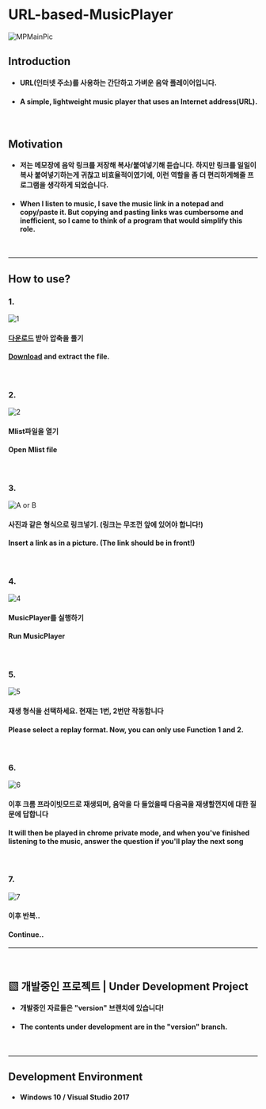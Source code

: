 # URL-based-MusicPlayer

![MPMainPic](https://user-images.githubusercontent.com/50266731/68986830-df0bcb80-0866-11ea-83a7-711d1d74aede.PNG)

## Introduction

- #### URL(인터넷 주소)를 사용하는 간단하고 가벼운 음악 플레이어입니다.
- #### A simple, lightweight music player that uses an Internet address(URL).

<br/>

## Motivation

- #### 저는 메모장에 음악 링크를 저장해 복사/붙여넣기해 듣습니다. 하지만 링크를 일일이 복사 붙여넣기하는게 귀찮고 비효율적이였기에, 이런 역할을 좀 더 편리하게해줄 프로그램을 생각하게 되었습니다.
- #### When I listen to music, I save the music link in a notepad and copy/paste it. But copying and pasting links was cumbersome and inefficient, so I came to think of a program that would simplify this role.

<br/>

---------

## How to use?

### 1.
![1](https://user-images.githubusercontent.com/50266731/66263846-8a6f3c80-e834-11e9-9b96-f6606203160f.PNG)
#### [다운로드](https://github.com/VDoring/URL-based-MusicPlayer/releases) 받아 압축을 풀기
#### [Download](https://github.com/VDoring/URL-based-MusicPlayer/releases) and extract the file.

<br/>

### 2.
![2](https://user-images.githubusercontent.com/50266731/66263851-af63af80-e834-11e9-9b40-1f06dd2fef9b.PNG)
#### Mlist파일을 열기
#### Open Mlist file

<br/>

### 3.
![A or B](https://user-images.githubusercontent.com/50266731/67374468-2e3e4380-f5bc-11e9-9659-9b7c596f17a3.PNG)
#### 사진과 같은 형식으로 링크넣기. (링크는 무조껀 앞에 있어야 합니다!)
#### Insert a link as in a picture. (The link should be in front!)

<br/>

### 4.
![4](https://user-images.githubusercontent.com/50266731/66263854-b7235400-e834-11e9-8474-f99ee16d519e.PNG)
#### MusicPlayer를 실행하기
#### Run MusicPlayer

<br/>

### 5.
![5](https://user-images.githubusercontent.com/50266731/66263855-b8ed1780-e834-11e9-9aa9-7ff804795222.PNG)
#### 재생 형식을 선택하세요. 현재는 1번, 2번만 작동합니다
#### Please select a replay format. Now, you can only use Function 1 and 2. 


<br/>

### 6.
![6](https://user-images.githubusercontent.com/50266731/66263856-bab6db00-e834-11e9-8fac-bfd6bfa0e2f7.PNG)
#### 이후 크롬 프라이빗모드로 재생되며, 음악을 다 들었을때 다음곡을 재생할껀지에 대한 질문에 답합니다
#### It will then be played in chrome private mode, and when you've finished listening to the music, answer the question if you'll play the next song

<br/>

### 7.
![7](https://user-images.githubusercontent.com/50266731/66263857-bc809e80-e834-11e9-8a36-4a372b90b829.PNG)
#### 이후 반복..
#### Continue..
-----------

<br/>

## ▧ __개발중인 프로젝트__ | __Under Development Project__
- #### 개발중인 자료들은 "version" 브랜치에 있습니다!
- #### The contents under development are in the "version" branch.

<br/>

---------------------------------
## Development Environment
- #### Windows 10 / Visual Studio 2017
